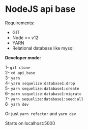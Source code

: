 # NodeJS api base


Requirements: 

 * GIT
 * Node >= v12
 * YARN
 * Relational database like mysql

<b>Developer mode:</b>

 1- `git clone` <br>
 2- `cd api_base` <br>
 3- `yarn` <br>
 4- `yarn sequelize:database1:drop` <br>
 5- `yarn sequelize:database1:create` <br>
 6- `yarn sequelize:database1:migrate` <br>
 7- `yarn sequelize:database1:seed:all` <br>
 8- `yarn dev`

Or just `yarn refactor` and `yarn dev`

Starts on localhost:5000

